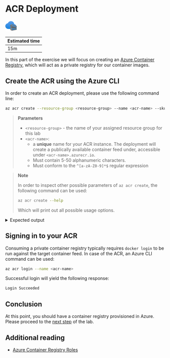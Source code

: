 # ACR Deployment

![acr-logo](./img/acr.svg)

| Estimated time |
| -------------- |
| 15m            |

In this part of the exercise we will focus on creating an [Azure Container Registry](https://azure.microsoft.com/en-us/services/container-registry/), which will act as a private registry for our container images.

## Create the ACR using the Azure CLI

In order to create an ACR deployment, please use the following command line:

```bash
az acr create --resource-group <resource-group> --name <acr-name> --sku Basic
```

> **Parameters**
>
> - `<resource-group>` - the name of your assigned resource group for this lab
> - `<acr-name>`:
>   - a **unique** name for your ACR instance. The deployment will create a publically available container feed under, accessible under `<acr-name>.azurecr.io`.
>   - Must contain 5-50 alphanumeric characters.
>   - Must conform to the `^[a-zA-Z0-9]*$` regular expression

> **Note**
>
> In order to inspect other possible parameters of `az acr create`, the following command can be used:
>
> ```bash
> az acr create --help
> ```
>
> Which will print out all possible usage options.

<details>
<summary>Expected output</summary>

Successful deployment will yield a response similar to:

```json
{
  "adminUserEnabled": false,
  "creationDate": "2019-12-10T20:57:17.023750+00:00",
  "id": "/subscriptions/<subscription-id>/resourceGroups/<resource-group>/providers/Microsoft.ContainerRegis
try/registries/<acr-name>",
  "location": "westeurope",
  "loginServer": "<acr-name>.azurecr.io",
  "name": "<acr-name>",
  "networkRuleSet": null,
  "provisioningState": "Succeeded",
  "resourceGroup": "<resource-group>",
  "sku": {
    "name": "Basic",
    "tier": "Basic"
    },
  "status": null,
  "storageAccount": null,
  "tags": {},
  "type": "Microsoft.ContainerRegistry/registries"
}
```

</details>

## Signing in to your ACR

Consuming a private container registry typically requires `docker login` to be run against the target container feed. In case of the ACR, an Azure CLI command can be used:

```bash
az acr login --name <acr-name>
```

Successful login will yield the following response:

```bash
Login Succeeded
```

## Conclusion

At this point, you should have a container registry provisioned in Azure. Please proceed to the [next step](./03.push-to-acr.md) of the lab.

## Additional reading

- [Azure Container Registry Roles](https://docs.microsoft.com/en-us/azure/container-registry/container-registry-roles)
